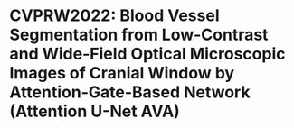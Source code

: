 # CVPRW2022: Blood Vessel Segmentation from Low-Contrast and Wide-Field Optical Microscopic Images of Cranial Window by Attention-Gate-Based Network (Attention U-Net AVA)
